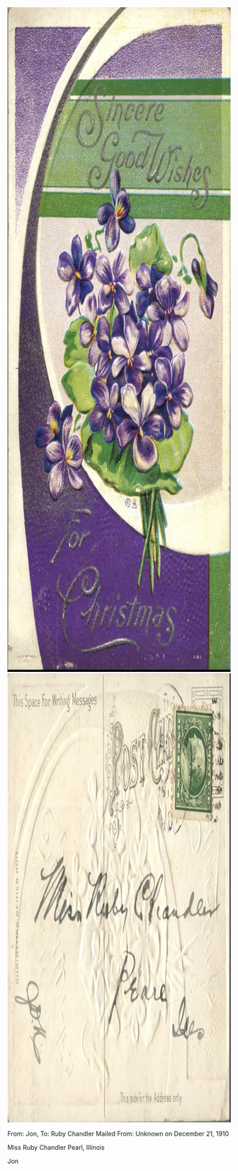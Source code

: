 <html><body><a href="/wp-content/uploads/2014/06/postcard-2014-20140602_14552469_0410.jpg"><img class="alignnone size-full wp-image-918" src="/wp-content/uploads/2014/06/postcard-2014-20140602_14552469_0410.jpg" alt="postcard-2014-20140602_14552469_0410" width="1027" height="1502"></a> <a href="/wp-content/uploads/2014/06/postcard-2014-20140602_14553335_0411.jpg"><img class="alignnone size-full wp-image-919" src="/wp-content/uploads/2014/06/postcard-2014-20140602_14553335_0411.jpg" alt="postcard-2014-20140602_14553335_0411" width="1539" height="1015"></a>

From: Jon, To: Ruby Chandler
Mailed From: Unknown on December 21, 1910

Miss Ruby Chandler
Pearl, Illinois

Jon</body></html>